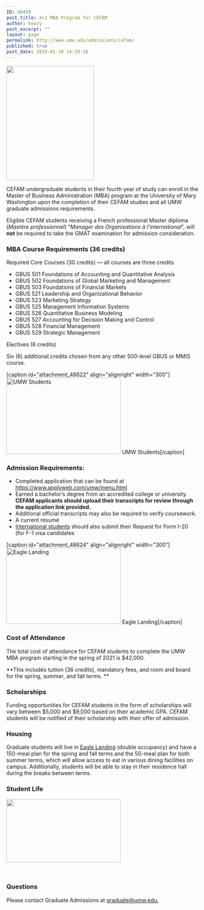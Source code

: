 ```yaml
---
ID: 48459
post_title: 4+1 MBA Program for CEFAM
author: keury
post_excerpt: ""
layout: page
permalink: http://www.umw.edu/admissions/cefam/
published: true
post_date: 2019-01-30 14:59:16
---
```

<a href="http://www.umw.edu/admissions/cefam/map/" rel="attachment wp-att-48623"><img class="alignright wp-image-48623 size-medium" src="http://www.umw.edu/admissions/wp-content/uploads/sites/6/2019/01/map-230x300.jpg" alt="" width="230" height="300" /></a>

CEFAM undergraduate students in their fourth year of study can enroll in the Master of Business Administration (MBA) program at the University of Mary Washington upon the completion of their CEFAM studies and all UMW graduate admissions requirements.

Eligible CEFAM students receiving a French professional Master diploma (<em>Mastère professionnel</em>) “<em>Manager des Organisations à l’international</em>”, will <strong>not</strong> be required to take the GMAT examination for admission consideration.
<h3>MBA Course Requirements (36 credits)</h3>
Required Core Courses (30 credits) — all courses are three credits
<ul>
 	<li>GBUS 501 Foundations of Accounting and Quantitative Analysis</li>
 	<li>GBUS 502 Foundations of Global Marketing and Management</li>
 	<li>GBUS 503 Foundations of Financial Markets</li>
 	<li>GBUS 521 Leadership and Organizational Behavior</li>
 	<li>GBUS 523 Marketing Strategy</li>
 	<li>GBUS 525 Management Information Systems</li>
 	<li>GBUS 526 Quantitative Business Modeling</li>
 	<li>GBUS 527 Accounting for Decision Making and Control</li>
 	<li>GBUS 528 Financial Management</li>
 	<li>GBUS 529 Strategic Management</li>
</ul>
Electives (6 credits)

Six (6) additional credits chosen from any other 500-level GBUS or MMIS course.

[caption id="attachment_48622" align="alignright" width="300"]<a href="http://www.umw.edu/admissions/cefam/academic-jan-2019/" rel="attachment wp-att-48622"><img class="size-medium wp-image-48622" src="http://www.umw.edu/admissions/wp-content/uploads/sites/6/2019/01/Academic-Jan-2019-300x200.jpg" alt="UMW Students" width="300" height="200" /></a> UMW Students[/caption]
<h3>Admission Requirements:</h3>
<ul>
 	<li>Completed application that can be found at <a href="https://www.applyweb.com/umw/menu.html">https://www.applyweb.com/umw/menu.html</a></li>
 	<li>Earned a bachelor’s degree from an accredited college or university. <strong>CEFAM applicants should upload their transcripts for review through the application link provided. </strong></li>
 	<li>Additional official transcripts may also be required to verify coursework.</li>
 	<li>A current résumé</li>
 	<li><a href="https://international.umw.edu/international-services/prospective/graduate/">International students</a> should also submit their Request for Form I-20 (for F-1 visa candidates</li>
</ul>
[caption id="attachment_48624" align="alignright" width="300"]<a href="http://www.umw.edu/admissions/cefam/bridge-sunset-032/" rel="attachment wp-att-48624"><img class="wp-image-48624 size-medium" src="http://www.umw.edu/admissions/wp-content/uploads/sites/6/2019/01/Bridge-sunset-032-300x199.jpg" alt="Eagle Landing" width="300" height="199" /></a> Eagle Landing[/caption]
<h3>Cost of Attendance</h3>
The total cost of attendance for CEFAM students to complete the UMW MBA program starting in the spring of 2021 is $42,000.

**This includes tuition (36 credits), mandatory fees, and room and board for the spring, summer, and fall terms. **
<h3>Scholarships</h3>
Funding opportunities for CEFAM students in the form of scholarships will vary between $5,000 and $9,000 based on their academic GPA. CEFAM students will be notified of their scholarship with their offer of admission.
<h3>Housing</h3>
Graduate students will live in <a href="https://www.umw.edu/residencelife/residence-hall/eagle-landing/">Eagle Landing</a> (double occupancy) and have a 150-meal plan for the spring and fall terms and the 50-meal plan for both summer terms, which will allow access to eat in various dining facilities on campus. Additionally, students will be able to stay in their residence hall during the breaks between terms.
<h3>Student Life</h3>
<a href="https://umw.university-tour.com/homepage.php"><img class="size-medium wp-image-48904 alignnone" src="http://www.umw.edu/admissions/wp-content/uploads/sites/6/2020/10/Student-Bridge-Photo-300x166.png" alt="" width="300" height="166" /></a>

&nbsp;
<h3><strong>Questions</strong></h3>
Please contact Graduate Admissions at <a href="mailto:graduate@umw.edu">graduate@umw.edu.</a>

&nbsp;